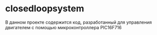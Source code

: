 # closedloopsystem
В данном проекте содержится код, разработанный для управления двигателем с помощью микроконтроллера PIC16F716
